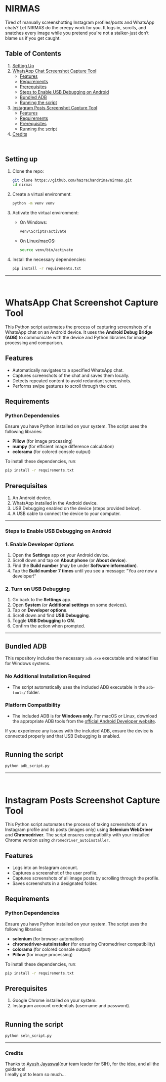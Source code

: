 # NIRMAS 
 Tired of manually screenshotting Instagram profiles/posts and WhatsApp chats? Let NIRMAS do the creepy work for you. It logs in, scrolls, and snatches every image while you pretend you're not a stalker-just don’t blame us if you get caught.

## Table of Contents
1. [Setting Up](#setting-up)
2. [WhatsApp Chat Screenshot Capture Tool](#whatsapp-chat-screenshot-capture-tool)
   - [Features](#features)
   - [Requirements](#requirements)
   - [Prerequisites](#prerequisites)
   - [Steps to Enable USB Debugging on Android](#steps-to-enable-usb-debugging-on-android)
   - [Bundled ADB](#bundled-adb)
   - [Running the script](#running-the-script)
3. [Instagram Posts Screenshot Capture Tool](#instagram-posts-screenshot-capture-tool)
   - [Features](#features-1)
   - [Requirements](#requirements-1)
   - [Prerequisites](#prerequisites-1)
   - [Running the script](#running-the-script-1)
4. [Credits](#credits)

<br/>

## Setting up

1. Clone the repo:
   ```bash
   git clone https://github.com/hazraChandrima/nirmas.git
   cd nirmas
   ```

2. Create a virtual environment:
   ```bash
   python -m venv venv
   ```

3. Activate the virtual environment:
   - On Windows:
     ```bash
     venv\Scripts\activate
     ```
   - On Linux/macOS:
     ```bash
     source venv/bin/activate
     ```

4. Install the necessary dependencies:
   ```bash
   pip install -r requirements.txt
   ```
   
---
<br/>

# WhatsApp Chat Screenshot Capture Tool

This Python script automates the process of capturing screenshots of a WhatsApp chat on an Android device. It uses the **Android Debug Bridge (ADB)** to communicate with the device and Python libraries for image processing and comparison.


## Features
- Automatically navigates to a specified WhatsApp chat.
- Captures screenshots of the chat and saves them locally.
- Detects repeated content to avoid redundant screenshots.
- Performs swipe gestures to scroll through the chat.


## Requirements

### Python Dependencies
Ensure you have Python installed on your system. The script uses the following libraries:
- **Pillow** (for image processing)
- **numpy** (for efficient image difference calculation)
- **colorama** (for colored console output)

To install these dependencies, run:
```bash
pip install -r requirements.txt
```   

## Prerequisites
1. An Android device.
2. WhatsApp installed in the Android device.
3. USB Debugging enabled on the device (steps provided below).
4. A USB cable to connect the device to your computer.

---

### Steps to Enable USB Debugging on Android

### 1. Enable Developer Options
1. Open the **Settings** app on your Android device.
2. Scroll down and tap on **About phone** (or **About device**).
3. Find the **Build number** (may be under **Software information**).
4. Tap the **Build number** **7 times** until you see a message: "You are now a developer!"

### 2. Turn on USB Debugging
1. Go back to the **Settings** app.
2. Open **System** (or **Additional settings** on some devices).
3. Tap on **Developer options**.
4. Scroll down and find **USB Debugging**.
5. Toggle **USB Debugging** to **ON**.
6. Confirm the action when prompted.

---

## Bundled ADB

This repository includes the necessary `adb.exe` executable and related files for Windows systems. 

### No Additional Installation Required
- The script automatically uses the included ADB executable in the `adb-tools/` folder.

### Platform Compatibility
- The included ADB is for **Windows only**. For macOS or Linux, download the appropriate ADB tools from the [official Android Developer website](https://developer.android.com/studio/releases/platform-tools).

If you experience any issues with the included ADB, ensure the device is connected properly and that USB Debugging is enabled.

#

## Running the script 
   ```bash
   python adb_script.py
   ```
---
<br/>

# Instagram Posts Screenshot Capture Tool

This Python script automates the process of taking screenshots of an Instagram profile and its posts (images only) using **Selenium WebDriver** and **Chromedriver**. The script ensures compatibility with your installed Chrome version using `chromedriver_autoinstaller`.


## Features
- Logs into an Instagram account.
- Captures a screenshot of the user profile.
- Captures screenshots of all image posts by scrolling through the profile.
- Saves screenshots in a designated folder.



## Requirements

### Python Dependencies
Ensure you have Python installed on your system. The script uses the following libraries:
- **selenium** (for browser automation)
- **chromedriver-autoinstaller** (for ensuring Chromedriver compatibility)
- **colorama** (for colored console output)
- **Pillow** (for image processing)

To install these dependencies, run:
```bash
pip install -r requirements.txt
```   

## Prerequisites
1. Google Chrome installed on your system.
3. Instagram account credentials (username and password).

#
## Running the script 
   ```bash
   python seln_script.py
   ```
---

### Credits

Thanks to [Ayush Jayaswal](https://github.com/ayusjayaswal)(our team leader for SIH), for the idea, and all the guidance!<br/>
I really got to learn so much...
